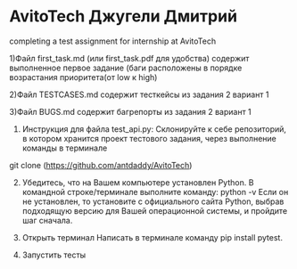 # AvitoTech Джугели Дмитрий
completing a test assignment for internship at AvitoTech

1)Файл first_task.md (или first_task.pdf для удобства) содержит выполненное первое задание (баги расположены в порядке возрастания приоритета(от low к high)

2)Файл TESTCASES.md содержит тесткейсы из задания 2 вариант 1

3)Файл BUGS.md содержит багрепорты из задания 2 вариант 1

1. Инструкция для файла test_api.py:
   Склонируйте к себе репозиторий, в котором хранится проект тестового задания, через выполнение команды в терминале

git clone (https://github.com/antdaddy/AvitoTech)

2. Убедитесь, что на Вашем компьютере установлен Python. В командной строке/терминале выполните команду:
python -v
Если он не установлен, то установите с официального сайта Python, выбрав подходящую версию для Вашей операционной системы, и пройдите шаг сначала.

3. Открыть терминал 
Написать в терминале команду pip install pytest.

4. Запустить тесты
